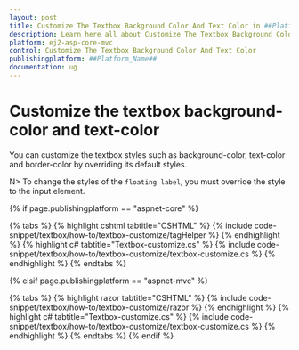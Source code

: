 ```yaml
---
layout: post
title: Customize The Textbox Background Color And Text Color in ##Platform_Name## Textbox Component
description: Learn here all about Customize The Textbox Background Color And Text Color in Syncfusion ##Platform_Name## Textbox component of syncfusion and more.
platform: ej2-asp-core-mvc
control: Customize The Textbox Background Color And Text Color
publishingplatform: ##Platform_Name##
documentation: ug
---
```



# Customize the textbox background-color and text-color

You can customize the textbox styles such as background-color, text-color and border-color by overriding its default styles.

N> To change the styles of the `floating label`, you must override the style to the input element.

{% if page.publishingplatform == "aspnet-core" %}

{% tabs %}
{% highlight cshtml tabtitle="CSHTML" %}
{% include code-snippet/textbox/how-to/textbox-customize/tagHelper %}
{% endhighlight %}
{% highlight c# tabtitle="Textbox-customize.cs" %}
{% include code-snippet/textbox/how-to/textbox-customize/textbox-customize.cs %}
{% endhighlight %}
{% endtabs %}

{% elsif page.publishingplatform == "aspnet-mvc" %}

{% tabs %}
{% highlight razor tabtitle="CSHTML" %}
{% include code-snippet/textbox/how-to/textbox-customize/razor %}
{% endhighlight %}
{% highlight c# tabtitle="Textbox-customize.cs" %}
{% include code-snippet/textbox/how-to/textbox-customize/textbox-customize.cs %}
{% endhighlight %}
{% endtabs %}
{% endif %}

